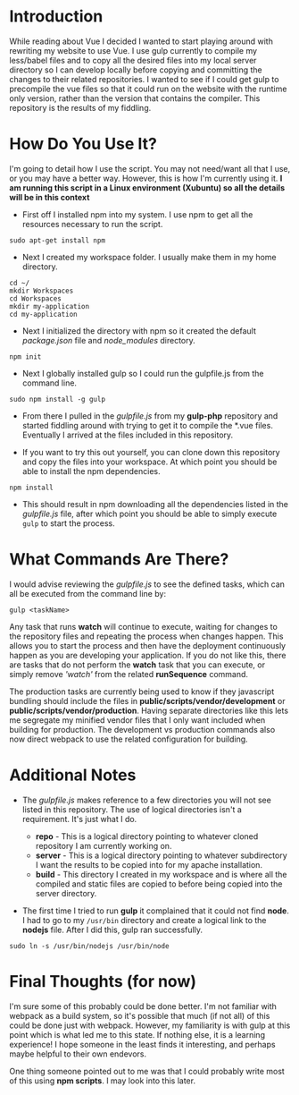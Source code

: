 # Introduction

While reading about Vue I decided I wanted to start playing around with rewriting my website to use Vue.  I use gulp currently to compile my less/babel files and to copy all the desired files into my local server directory so I can develop locally before copying and committing the changes to their related repositories.  I wanted to see if I could get gulp to precompile the vue files so that it could run on the website with the runtime only version, rather than the version that contains the compiler.  This repository is the results of my fiddling.


# How Do You Use It?

I'm going to detail how I use the script.  You may not need/want all that I use, or you may have a better way.  However, this is how I'm currently using it. **I am running this script in a Linux environment (Xubuntu) so all the details will be in this context**

* First off I installed npm into my system.  I use npm to get all the resources necessary to run the script.
```
sudo apt-get install npm
```

* Next I created my workspace folder.  I usually make them in my home directory.
```
cd ~/
mkdir Workspaces
cd Workspaces
mkdir my-application
cd my-application
```

* Next I initialized the directory with npm so it created the default *package.json* file and *node_modules* directory.
```
npm init
```

* Next I globally installed gulp so I could run the gulpfile.js from the command line.
```
sudo npm install -g gulp
```

* From there I pulled in the *gulpfile.js* from my **gulp-php** repository and started fiddling around with trying to get it to compile the *.vue files.  Eventually I arrived at the files included in this repository.

* If you want to try this out yourself, you can clone down this repository and copy the files into your workspace.  At which point you should be able to install the npm dependencies.
```
npm install
```

* This should result in npm downloading all the dependencies listed in the *gulpfile.js* file, after which point you should be able to simply execute `gulp` to start the process.


# What Commands Are There?

I would advise reviewing the *gulpfile.js* to see the defined tasks, which can all be executed from the command line by:
```
gulp <taskName>
```

Any task that runs **watch** will continue to execute, waiting for changes to the repository files and repeating the process when changes happen.  This allows you to start the process and then have the deployment continuously happen as you are developing your application.  If you do not like this, there are tasks that do not perform the **watch** task that you can execute, or simply remove *'watch'* from the related **runSequence** command.

The production tasks are currently being used to know if they javascript bundling should include the files in **public/scripts/vendor/development** or **public/scripts/vendor/production**.  Having separate directories like this lets me segregate my minified vendor files that I only want included when building for production.  The development vs production commands also now direct webpack to use the related configuration for building.


# Additional Notes

* The *gulpfile.js* makes reference to a few directories you will not see listed in this repository.  The use of logical directories isn't a requirement.  It's just what I do.
	* **repo** - This is a logical directory pointing to whatever cloned repository I am currently working on.
	* **server** - This is a logical directory pointing to whatever subdirectory I want the results to be copied into for my apache installation.
	* **build** - This directory I created in my workspace and is where all the compiled and static files are copied to before being copied into the server directory.		

* The first time I tried to run **gulp** it complained that it could not find **node**.  I had to go to my `/usr/bin` directory and create a logical link to the **nodejs** file.  After I did this, gulp ran successfully.
```
sudo ln -s /usr/bin/nodejs /usr/bin/node
```


# Final Thoughts (for now)

I'm sure some of this probably could be done better.  I'm not familiar with webpack as a build system, so it's possible that much (if not all) of this could be done just with webpack.  However, my familiarity is with gulp at this point which is what led me to this state.  If nothing else, it is a learning experience!  I hope someone in the least finds it interesting, and perhaps maybe helpful to their own endevors.

One thing someone pointed out to me was that I could probably write most of this using **npm scripts**.  I may look into this later.
